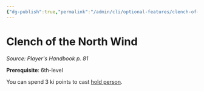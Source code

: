 ```yaml
---
{"dg-publish":true,"permalink":"/admin/cli/optional-features/clench-of-the-north-wind/","tags":["compendium/src/5e/phb","optional-feature/ed"],"updated":"2025-01-11T15:32:21.785+00:00"}
---
```


# Clench of the North Wind
*Source: Player's Handbook p. 81*  

**Prerequisite**: 6th-level

You can spend 3 ki points to cast [hold person](/Admin/CLI/spells/hold-person.md).